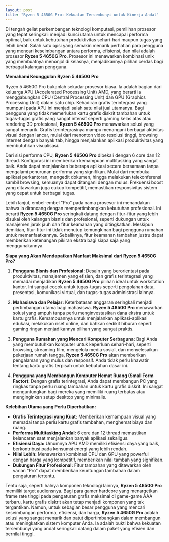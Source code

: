 ```yaml
---
layout: post
title: "Ryzen 5 4650G Pro: Kekuatan Tersembunyi untuk Kinerja Andal"
---
```


Di tengah geliat perkembangan teknologi komputasi, pemilihan prosesor yang tepat seringkali menjadi kunci utama untuk mencapai performa optimal, baik untuk kebutuhan produktivitas sehari-hari maupun tugas yang lebih berat. Salah satu opsi yang semakin menarik perhatian para pengguna yang mencari keseimbangan antara performa, efisiensi, dan nilai adalah prosesor **Ryzen 5 4650G Pro**. Prosesor ini menawarkan kombinasi unik yang membuatnya menonjol di kelasnya, menjadikannya pilihan cerdas bagi berbagai kalangan pengguna.

**Memahami Keunggulan Ryzen 5 4650G Pro**

Ryzen 5 4650G Pro bukanlah sekadar prosesor biasa. Ia adalah bagian dari keluarga APU (Accelerated Processing Unit) AMD, yang berarti ia menggabungkan CPU (Central Processing Unit) dan GPU (Graphics Processing Unit) dalam satu chip. Kehadiran grafis terintegrasi yang mumpuni pada APU ini menjadi salah satu nilai jual utamanya. Bagi pengguna yang tidak memerlukan kartu grafis diskrit tambahan untuk tugas-tugas grafis yang sangat intensif seperti gaming kelas atas atau rendering 3D profesional, **Ryzen 5 4650G Pro** menawarkan solusi yang sangat menarik. Grafis terintegrasinya mampu menangani berbagai aktivitas visual dengan lancar, mulai dari menonton video resolusi tinggi, browsing internet dengan banyak tab, hingga menjalankan aplikasi produktivitas yang membutuhkan visualisasi.

Dari sisi performa CPU, **Ryzen 5 4650G Pro** dibekali dengan 6 core dan 12 thread. Konfigurasi ini memberikan kemampuan multitasking yang sangat baik. Anda dapat menjalankan beberapa aplikasi secara bersamaan tanpa mengalami penurunan performa yang signifikan. Mulai dari membuka aplikasi perkantoran, mengedit dokumen, hingga melakukan telekonferensi sambil browsing, semuanya dapat ditangani dengan mulus. Frekuensi boost yang ditawarkan juga cukup kompetitif, memastikan responsivitas sistem yang cepat untuk berbagai tugas.

Lebih lanjut, embel-embel "Pro" pada nama prosesor ini menandakan bahwa ia dirancang dengan mempertimbangkan kebutuhan profesional. Ini berarti **Ryzen 5 4650G Pro** seringkali datang dengan fitur-fitur yang lebih disukai oleh kalangan bisnis dan profesional, seperti dukungan untuk manajemen jarak jauh dan fitur keamanan yang ditingkatkan. Meskipun demikian, fitur-fitur ini tidak menutup kemungkinan bagi pengguna rumahan untuk memanfaatkannya. Sebaliknya, fitur keamanan tambahan justru dapat memberikan ketenangan pikiran ekstra bagi siapa saja yang menggunakannya.

**Siapa yang Akan Mendapatkan Manfaat Maksimal dari Ryzen 5 4650G Pro?**

1.  **Pengguna Bisnis dan Profesional:** Desain yang berorientasi pada produktivitas, manajemen yang efisien, dan grafis terintegrasi yang memadai menjadikan **Ryzen 5 4650G Pro** pilihan ideal untuk workstation kantor. Ini sangat cocok untuk tugas-tugas seperti pengolahan data, presentasi, komunikasi virtual, dan tugas-tugas administrasi lainnya.

2.  **Mahasiswa dan Pelajar:** Keterbatasan anggaran seringkali menjadi pertimbangan utama bagi mahasiswa. **Ryzen 5 4650G Pro** menawarkan solusi yang ampuh tanpa perlu menginvestasikan dana ekstra untuk kartu grafis. Kemampuannya untuk menjalankan aplikasi-aplikasi edukasi, melakukan riset online, dan bahkan sedikit hiburan seperti gaming ringan menjadikannya pilihan yang sangat praktis.

3.  **Pengguna Rumahan yang Mencari Komputer Serbaguna:** Bagi Anda yang membutuhkan komputer untuk keperluan sehari-hari, seperti browsing, streaming film, mengelola media sosial, dan menyelesaikan pekerjaan rumah tangga, **Ryzen 5 4650G Pro** akan memberikan pengalaman yang mulus dan responsif. Anda tidak perlu khawatir tentang kartu grafis terpisah untuk kebutuhan dasar ini.

4.  **Pengguna yang Membangun Komputer Hemat Ruang (Small Form Factor):** Dengan grafis terintegrasi, Anda dapat membangun PC yang ringkas tanpa perlu ruang tambahan untuk kartu grafis diskrit. Ini sangat menguntungkan bagi mereka yang memiliki ruang terbatas atau menginginkan setup desktop yang minimalis.

**Kelebihan Utama yang Perlu Diperhatikan:**

*   **Grafis Terintegrasi yang Kuat:** Memberikan kemampuan visual yang memadai tanpa perlu kartu grafis tambahan, menghemat biaya dan ruang.
*   **Performa Multitasking Andal:** 6 core dan 12 thread memastikan kelancaran saat menjalankan banyak aplikasi sekaligus.
*   **Efisiensi Daya:** Umumnya APU AMD memiliki efisiensi daya yang baik, berkontribusi pada konsumsi energi yang lebih rendah.
*   **Nilai Lebih:** Menawarkan kombinasi CPU dan GPU yang powerful dengan harga yang kompetitif, memberikan nilai tambah yang signifikan.
*   **Dukungan Fitur Profesional:** Fitur tambahan yang ditawarkan oleh varian "Pro" dapat memberikan keuntungan tambahan dalam pengaturan tertentu.

Tentu saja, seperti halnya komponen teknologi lainnya, **Ryzen 5 4650G Pro** memiliki target audiensnya. Bagi para gamer hardcore yang menargetkan frame rate tinggi pada pengaturan grafis maksimal di game-game AAA terbaru, kartu grafis diskrit akan tetap menjadi komponen yang tak tergantikan. Namun, untuk sebagian besar pengguna yang mencari keseimbangan performa, efisiensi, dan harga, **Ryzen 5 4650G Pro** adalah solusi yang sangat menarik dan patut dipertimbangkan dalam membangun atau meningkatkan sistem komputer Anda. Ia adalah bukti bahwa kekuatan tersembunyi yang andal seringkali datang dalam paket yang efisien dan bernilai tinggi.

